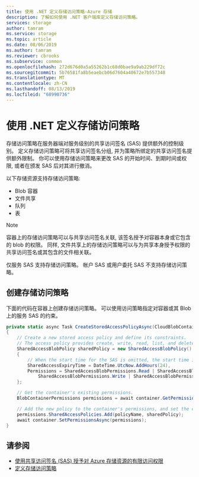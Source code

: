 ```yaml
---
title: 使用 .NET 定义存储访问策略-Azure 存储
description: 了解如何使用 .NET 客户端库定义存储访问策略。
services: storage
author: tamram
ms.service: storage
ms.topic: article
ms.date: 08/06/2019
ms.author: tamram
ms.reviewer: cbrooks
ms.subservice: common
ms.openlocfilehash: 272d676d0a5a55262b1c68d0bae9a9ab229df72c
ms.sourcegitcommit: 5b76581fa8b5eaebcb06d7604a40672e7b557348
ms.translationtype: MT
ms.contentlocale: zh-CN
ms.lasthandoff: 08/13/2019
ms.locfileid: "68990736"
---
```

# <a name="define-a-stored-access-policy-with-net"></a>使用 .NET 定义存储访问策略

存储访问策略在服务器端对服务级别的共享访问签名 (SAS) 提供额外的控制级别。 定义存储访问策略可将共享访问签名分组, 并为策略所绑定的共享访问签名提供额外限制。 你可以使用存储访问策略来更改 SAS 的开始时间、到期时间或权限, 或者在颁发 SAS 后对其进行撤消。
  
 以下存储资源支持存储访问策略:  
  
- Blob 容器  
- 文件共享  
- 队列  
- 表  
  
> [!NOTE]
> 容器上的存储访问策略可以与共享访问签名关联, 该签名授予对容器本身或它包含的 blob 的权限。 同样, 文件共享上的存储访问策略可以与为共享本身授予权限的共享访问签名或其包含的文件相关联。  
>
> 仅服务 SAS 支持存储访问策略。 帐户 SAS 或用户委托 SAS 不支持存储访问策略。  

## <a name="create-a-stored-access-policy"></a>创建存储访问策略

下面的代码在容器上创建存储访问策略。 可以使用访问策略指定对容器或其 Blob 上的服务 SAS 的约束。

```csharp
private static async Task CreateStoredAccessPolicyAsync(CloudBlobContainer container, string policyName)
{
    // Create a new stored access policy and define its constraints.
    // The access policy provides create, write, read, list, and delete permissions.
    SharedAccessBlobPolicy sharedPolicy = new SharedAccessBlobPolicy()
    {
        // When the start time for the SAS is omitted, the start time is assumed to be the time when Azure Storage receives the request.
        SharedAccessExpiryTime = DateTime.UtcNow.AddHours(24),
        Permissions = SharedAccessBlobPermissions.Read | SharedAccessBlobPermissions.List |
            SharedAccessBlobPermissions.Write | SharedAccessBlobPermissions.Create | SharedAccessBlobPermissions.Delete
    };

    // Get the container's existing permissions.
    BlobContainerPermissions permissions = await container.GetPermissionsAsync();

    // Add the new policy to the container's permissions, and set the container's permissions.
    permissions.SharedAccessPolicies.Add(policyName, sharedPolicy);
    await container.SetPermissionsAsync(permissions);
}
```

## <a name="see-also"></a>请参阅

- [使用共享访问签名 (SAS) 授予对 Azure 存储资源的有限访问权限](storage-sas-overview.md)
- [定义存储访问策略](/rest/api/storageservices/define-stored-access-policy)

